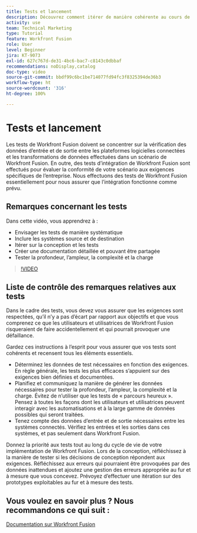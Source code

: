 ```yaml
---
title: Tests et lancement
description: Découvrez comment itérer de manière cohérente au cours de la conception et des tests, et créez une documentation détaillée, pouvant être partagée, lors de l’utilisation d’ [!DNL Adobe Workfront Fusion].
activity: use
team: Technical Marketing
type: Tutorial
feature: Workfront Fusion
role: User
level: Beginner
jira: KT-9073
exl-id: 627c767d-de31-4bc6-bac7-c8143c0dbbaf
recommendations: noDisplay,catalog
doc-type: video
source-git-commit: bbdf99c6bc1be714077fd94fc3f8325394de36b3
workflow-type: ht
source-wordcount: '316'
ht-degree: 100%

---
```


# Tests et lancement

Les tests de Workfront Fusion doivent se concentrer sur la vérification des données d’entrée et de sortie entre les plateformes logicielles connectées et les transformations de données effectuées dans un scénario de Workfront Fusion. En outre, des tests d’intégration de Workfront Fusion sont effectués pour évaluer la conformité de votre scénario aux exigences spécifiques de l’entreprise. Nous effectuons des tests de Workfront Fusion essentiellement pour nous assurer que l’intégration fonctionne comme prévu.

## Remarques concernant les tests

Dans cette vidéo, vous apprendrez à :

* Envisager les tests de manière systématique
* Inclure les systèmes source et de destination
* Itérer sur la conception et les tests
* Créer une documentation détaillée et pouvant être partagée
* Tester la profondeur, l’ampleur, la complexité et la charge

>[!VIDEO](https://video.tv.adobe.com/v/3418731/?quality=12&learn=on&enablevpops=1&captions=fre_fr)

## Liste de contrôle des remarques relatives aux tests

Dans le cadre des tests, vous devez vous assurer que les exigences sont respectées, qu’il n’y a pas d’écart par rapport aux objectifs et que vous comprenez ce que les utilisateurs et utilisatrices de Workfront Fusion risqueraient de faire accidentellement et qui pourrait provoquer une défaillance.

Gardez ces instructions à l’esprit pour vous assurer que vos tests sont cohérents et recensent tous les éléments essentiels.

* Déterminez les données de test nécessaires en fonction des exigences. En règle générale, les tests les plus efficaces s’appuient sur des exigences bien définies et documentées.
* Planifiez et communiquez la manière de générer les données nécessaires pour tester la profondeur, l’ampleur, la complexité et la charge. Évitez de n’utiliser que les tests de « parcours heureux ». Pensez à toutes les façons dont les utilisateurs et utilisatrices peuvent interagir avec les automatisations et à la large gamme de données possibles qui seront traitées.
* Tenez compte des données d’entrée et de sortie nécessaires entre les systèmes connectés. Vérifiez les entrées et les sorties dans ces systèmes, et pas seulement dans Workfront Fusion.

Donnez la priorité aux tests tout au long du cycle de vie de votre implémentation de Workfront Fusion. Lors de la conception, réfléchissez à la manière de tester si les décisions de conception répondent aux exigences. Réfléchissez aux erreurs qui pourraient être provoquées par des données inattendues et ajoutez une gestion des erreurs appropriée au fur et à mesure que vous concevez. Prévoyez d’effectuer une itération sur des prototypes exploitables au fur et à mesure des tests.

## Vous voulez en savoir plus ? Nous recommandons ce qui suit :

[Documentation sur Workfront Fusion](https://experienceleague.adobe.com/fr/docs/workfront-fusion/using/get-started-with-fusion/understand-workfront-fusion/workfront-fusion-overview)
